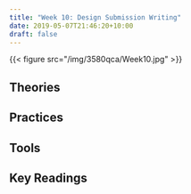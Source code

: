 ```yaml
---
title: "Week 10: Design Submission Writing"
date: 2019-05-07T21:46:20+10:00
draft: false
---
```

{{< figure src="/img/3580qca/Week10.jpg" >}}

## Theories


## Practices


## Tools 


## Key Readings

